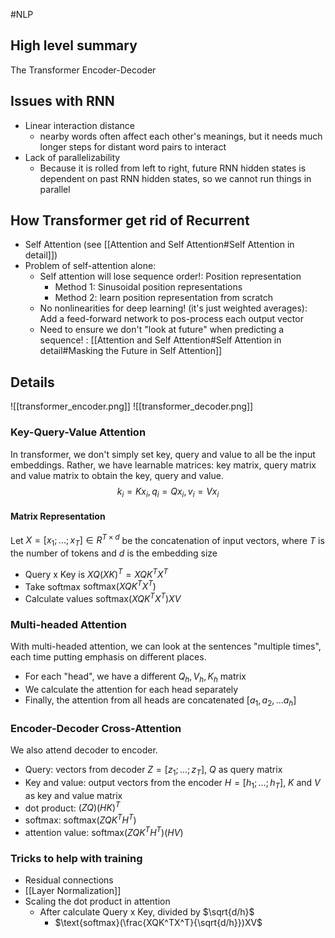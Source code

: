 #NLP 
## High level summary
The Transformer Encoder-Decoder 

## Issues with RNN
- Linear interaction distance
	- nearby words often affect each other's meanings, but it needs much longer steps for distant word pairs to interact
- Lack of parallelizability
	- Because it is rolled from left to right, future RNN hidden states is dependent on past RNN hidden states, so we cannot run things in parallel
## How Transformer get rid of Recurrent
- Self Attention (see [[Attention and Self Attention#Self Attention in detail]])
- Problem of self-attention alone:
	- Self attention will lose sequence order!: Position representation
		- Method 1: Sinusoidal position representations
		- Method 2: learn position representation from scratch
	- No nonlinearities for deep learning! (it's just weighted averages): Add a feed-forward network to pos-process each output vector
	- Need to ensure we don't "look at future" when predicting a sequence! : [[Attention and Self Attention#Self Attention in detail#Masking the Future in Self Attention]]
## Details
![[transformer_encoder.png]]
![[transformer_decoder.png]]
### Key-Query-Value Attention
In transformer, we don't simply set key, query and value to all be the input embeddings. Rather, we have learnable matrices: key matrix, query matrix and value matrix to obtain the key, query and value.
$$k_i = Kx_i, q_i = Qx_i, v_i = Vx_i$$
#### Matrix Representation
Let $X = [x_1;...;x_T] \in R^{T\times d}$ be the concatenation of input vectors, where $T$ is the number of tokens and $d$ is the embedding size
- Query x Key is $XQ(XK)^T = XQK^TX^T$
- Take softmax $\text{softmax}(XQK^TX^T)$
- Calculate values $\text{softmax}(XQK^TX^T)XV$
### Multi-headed Attention
With multi-headed attention, we can look at the sentences "multiple times", each time putting emphasis on different places.
- For each "head", we have a different $Q_h, V_h, K_h$ matrix
- We calculate the attention for each head separately
- Finally, the attention from all heads are concatenated $[a_1, a_2, ...a_h]$
### Encoder-Decoder Cross-Attention
We also attend decoder to encoder.
- Query: vectors from decoder $Z = [z_1; ...;z_T]$, $Q$ as query matrix
- Key and value: output vectors from the encoder $H = [h_1;...;h_T]$, $K$ and $V$ as key and value matrix
- dot product: $(ZQ)(HK)^T$
- softmax: $\text{softmax}(ZQK^TH^T)$
- attention value: $\text{softmax}(ZQK^TH^T)(HV)$
### Tricks to help with training
- Residual connections
- [[Layer Normalization]]
- Scaling the dot product in attention
	- After calculate Query x Key, divided by $\sqrt{d/h}$
		- $\text{softmax}(\frac{XQK^TX^T}{\sqrt{d/h}})XV$